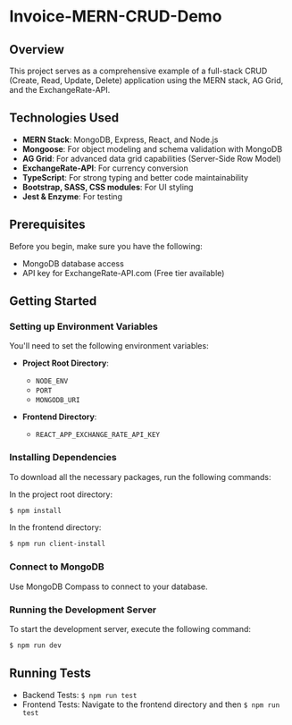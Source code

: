 # Invoice-MERN-CRUD-Demo

## Overview

This project serves as a comprehensive example of a full-stack CRUD (Create, Read, Update, Delete) application using the MERN stack, AG Grid, and the ExchangeRate-API.

## Technologies Used

- **MERN Stack**: MongoDB, Express, React, and Node.js
- **Mongoose**: For object modeling and schema validation with MongoDB
- **AG Grid**: For advanced data grid capabilities (Server-Side Row Model)
- **ExchangeRate-API**: For currency conversion
- **TypeScript**: For strong typing and better code maintainability
- **Bootstrap, SASS, CSS modules**: For UI styling
- **Jest & Enzyme**: For testing

## Prerequisites

Before you begin, make sure you have the following:

- MongoDB database access
- API key for ExchangeRate-API.com (Free tier available)

## Getting Started

### Setting up Environment Variables

You'll need to set the following environment variables:

- **Project Root Directory**:

  - `NODE_ENV`
  - `PORT`
  - `MONGODB_URI`

- **Frontend Directory**:
  - `REACT_APP_EXCHANGE_RATE_API_KEY`

### Installing Dependencies

To download all the necessary packages, run the following commands:

In the project root directory:

```bash
$ npm install
```

In the frontend directory:

```bash
$ npm run client-install
```

### Connect to MongoDB

Use MongoDB Compass to connect to your database.

### Running the Development Server

To start the development server, execute the following command:

```bash
$ npm run dev
```

## Running Tests

- Backend Tests: `$ npm run test`
- Frontend Tests: Navigate to the frontend directory and then `$ npm run test`
